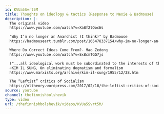 ```yaml
---
id: KVUa5Svrt5M
title: Thoughts on ideology & tactics (Response to Mexie & Badmouse)
description: |-
  The original video
  https://www.youtube.com/watch?v=XaBf2tOocWs

  "Why I’m no longer an Anarchist (I think)" by Badmouse
  https://badmouseart.tumblr.com/post/165478337154/why-im-no-longer-an-anarchist-i-think

  Where Do Correct Ideas Come From?- Mao Zedong
  https://www.youtube.com/watch?v=SxBcmTGG7js

  ("...all ideological work must be subordinated to the interests of the Korean revolution. When we study the history of the Communist Party of the Soviet Union, the history of the Chinese revolution, or the universal truth of Marxism-Leninism, it is all for the purpose of correctly carrying out  our own  revolution.")
  ~KIM IL SUNG, On eliminating dogmatism and formalism
  https://www.marxists.org/archive/kim-il-sung/1955/12/28.htm

  The “Leftist” critics of Socialism
  https://mltheory.wordpress.com/2017/02/10/the-leftist-critics-of-socialism/
source: youtube
channel: thefinnishbolshevik
type: video
url: /thefinnishbolshevik/videos/KVUa5Svrt5M/
---
```

